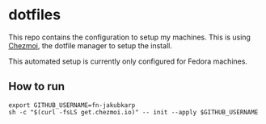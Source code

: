 # dotfiles

This repo contains the configuration to setup my machines. This is using [Chezmoi](https://chezmoi.io), the dotfile manager to setup the install.

This automated setup is currently only configured for Fedora machines.

## How to run

```shell
export GITHUB_USERNAME=fn-jakubkarp
sh -c "$(curl -fsLS get.chezmoi.io)" -- init --apply $GITHUB_USERNAME

```